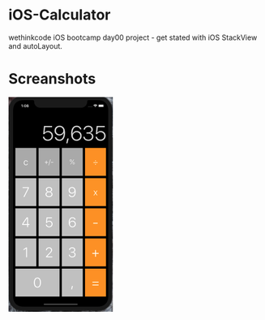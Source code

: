 # iOS-Calculator

wethinkcode iOS bootcamp day00 project - get stated with iOS StackView and autoLayout.

# Screanshots

 ![alt text](Screenshots/main.png "Calculator UI")
